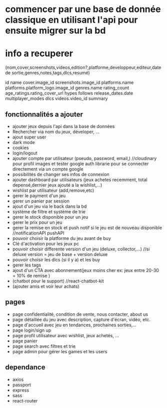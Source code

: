 # commencer par une base de donnée classique en utilisant l'api pour ensuite migrer sur la bd

# info a recuperer

(nom,cover,screenshots,videos,edition?,platforme,developpeur,editeur,date de sortie,genres,notes,tags,dlcs,resumé)

id
name
cover.image_id
screenshots.image_id
platforms.name
platforms.platform_logo.image_id
genres.name
rating_count
age_ratings.rating_cover_url
hypes
follows
release_dates.date
multiplayer_modes
dlcs
videos.video_id
summary

## fonctionnalités a ajouter

- ajouter jeux depuis l'api dans la base de données 
- Rechercher via nom du jeux, déveloper, ... 
- ajout super user
- dark mode
- cookies
- login/logout
- ajouter compte par utilisateur (pseudo, password, email,) //cloudinary pour profil images et tester google auth librarie pour se connecter directement via un compte google
- possibilités de changer ses infos de connexion
- ajouter dashboard par utilisateurs (jeux achetes recemment, total depensé,dernier jeux ajouté a la wishlist,...)
- wishlist par utilisateur (add,remove,etc)
- gerer le payment d'un jeu
- gerer un panier par session
- ajout d'un jeu via le back dans la bd
- système de filtre et système de trie
- gerer le stock disponible pour un jeu
- gerer le prix pour un jeu
- gerer la remise en stock et push notif si le jeu est de nouveau disponible //notificationAPI pushAPI
- pouvoir choisir la platforme du jeu avant de buy
- Clé d'activation pour les jeux pc
- pouvoir choisir differente version d'un jeu (deluxe, collector,...) //si deluxe version = jeu de base + version deluxe
- pouvoir choisir les dlcs (si il y a) et les buy
- gerer les tags
- ajout d'un CTA avec abonnement(jeux moins cher ex: jeux entre 20-30 = 10% de remise )
- (chatbot pour le support) //react-chatbot-kit
- (ajouter amis et voir leur achats)

## pages

- page confidentialité, condition de vente, nous contacter, about us
- page détaillée du jeu avec description, capture d'écran, vidéo, etc.
- page d'accueil avec jeu en tendances, prochaines sorties,...
- page login/sign up
- page profil utilisateur avec wishlist, jeux achetés, ...
- page panier
- page search avec filtres et trie
- page admin pour gérer les games et les users

## dependance

- axios
- passport
- express
- sass
- react-router
